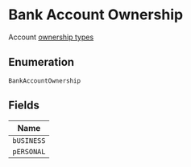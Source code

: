 
# Bank Account Ownership

Account [ownership types](#/rest/models/structures/bank-account-ownership)

## Enumeration

`BankAccountOwnership`

## Fields

| Name |
|  --- |
| `bUSINESS` |
| `pERSONAL` |

